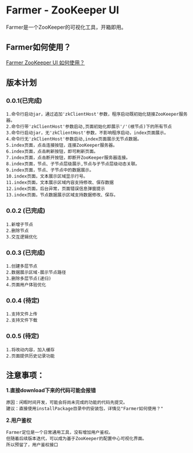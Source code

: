 # Farmer - ZooKeeper UI
Farmer是一个ZooKeeper的可视化工具，开箱即用。

## Farmer如何使用？
[Farmer ZooKeeper UI 如何使用？](https://github.com/Simba-cheng/Farmer/blob/master/Farmer-SpringBoot/FAQ.md)

## 版本计划

### 0.0.1(已完成)

    1.命令行启动jar，通过追加'zkClientHost'参数，程序启动既初始化链接ZooKeeper服务器。
    2.命令行带'zkClientHost'参数启动,页面初始化即展示'/'(根节点)下的所有节点
    3.命令行启动jar，无'zkClientHost'参数，不影响程序启动，index页面展示。
    4.命令行无'zkClientHost'参数启动,index页面展示无节点数据。
    5.index页面，点击连接按钮，连接ZooKeeper服务器。
    6.index页面，点击刷新按钮，即可刷新页面。
    7.index页面，点击断开按钮，即断开ZooKeeper服务器连接。
    8.index页面，节点、子节点层级展示,节点与子节点层级动态关联。
    9.index页面，节点、子节点中的数据展示。
    10.index页面，文本展示区域显示行号。
    11.index页面，文本展示区域内容支持修改、保存数据
    12.index页面，后台异常，页面错误信息弹窗提示
    13.index页面，节点数据展示区域支持数据修改、保存。

### 0.0.2 (已完成)

    1.新增子节点
    2.删除节点
    3.交互逻辑优化

### 0.0.3 (已完成)

    1.创建多层节点
    2.数据展示区域-展示节点路径
    3.删除多层节点(递归)
    4.页面用户体验优化

### 0.0.4 (待定)

    1.支持文件上传
    2.支持文件下载

### 0.0.5 (待定)
    1.将改动内容，加入缓存
    2.页面提供历史记录功能
    

## 注意事项：
 
**1.直接download下来的代码可能会报错**

    原因：闲暇时间开发，可能会将尚未完成的功能的代码先提交。
    建议：直接使用installPackage目录中的安装包，详情见"Farmer如何使用？"

**2.用户鉴权**

	Farmer定位是一个日常通用工具，没有增加用户鉴权。
	但随着后续版本迭代，可以成为基于ZooKeeper的配置中心可视化界面。
	所以预留了，用户鉴权接口
